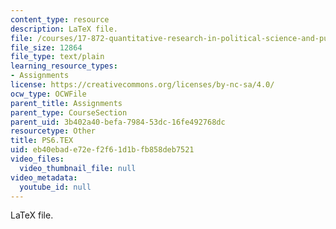 ```yaml
---
content_type: resource
description: LaTeX file.
file: /courses/17-872-quantitative-research-in-political-science-and-public-policy-spring-2004/eb40ebade72ef2f61d1bfb858deb7521_PS6.TEX
file_size: 12864
file_type: text/plain
learning_resource_types:
- Assignments
license: https://creativecommons.org/licenses/by-nc-sa/4.0/
ocw_type: OCWFile
parent_title: Assignments
parent_type: CourseSection
parent_uid: 3b402a40-befa-7984-53dc-16fe492768dc
resourcetype: Other
title: PS6.TEX
uid: eb40ebad-e72e-f2f6-1d1b-fb858deb7521
video_files:
  video_thumbnail_file: null
video_metadata:
  youtube_id: null
---
```

LaTeX file.